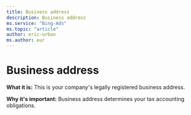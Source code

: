 ```yaml
---
title: Business address
description: Business address
ms.service: "Bing-Ads"
ms.topic: "article"
author: eric-urban
ms.author: eur
---
```


# Business address

**What it is:**  This is your company's legally registered business address.

**Why it's important:**  Business address determines your tax accounting obligations.


